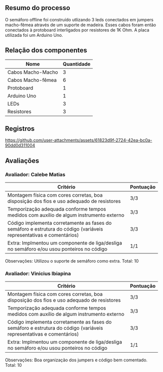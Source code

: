 ## Resumo do processo
O semáforo offline foi construído utlizando 3 leds conectados em jumpers macho-fêmea através de um suporte de madeira. Esses cabos foram então conectados à protoboard interligados por resistores de 1K Ohm. A placa utilizada foi um Arduino Uno.


## Relação dos componentes
| Nome  | Quantidade |
| ------------- | ------------- |
| Cabos Macho-Macho  | 3  |
| Cabos Macho-fêmea | 6  |
| Protoboard  | 1  |
| Arduino Uno | 1  |
| LEDs | 3  |
| Resistores | 3  |

## Registros

https://github.com/user-attachments/assets/61823d9f-2724-42ea-bc0a-90dd0d311004

## Avaliações

### Avaliador: Calebe Matias

| Critério  | Pontuação |
| ------------- | ------------- |
| Montagem física com cores corretas, boa disposição dos fios e uso adequado de resistores  | 3/3  |
| Temporização adequada conforme tempos medidos com auxílio de algum instrumento externo | 3/3  |
| Código implementa corretamente as fases do semáforo e estrutura do código (variáveis representativas e comentários)  | 3/3  |
| Extra: Implmentou um componente de liga/desliga no semáforo e/ou usou ponteiros no código | 1/1  |

Observações: Utilizou o suporte de semáforo como extra.
Total: 10



### Avaliador: Vinicius Ibiapina

| Critério  | Pontuação |
| ------------- | ------------- |
| Montagem física com cores corretas, boa disposição dos fios e uso adequado de resistores  | 3/3  |
| Temporização adequada conforme tempos medidos com auxílio de algum instrumento externo | 3/3  |
| Código implementa corretamente as fases do semáforo e estrutura do código (variáveis representativas e comentários)  | 3/3  |
| Extra: Implmentou um componente de liga/desliga no semáforo e/ou usou ponteiros no código | 1/1  |

Observações: Boa organização dos jumpers e código bem comentado.
Total: 10
